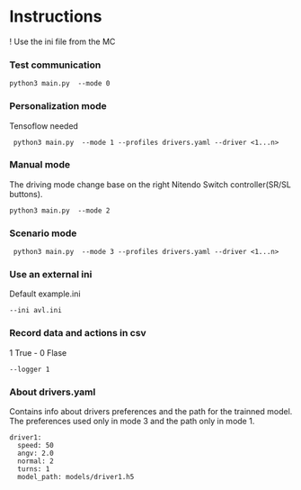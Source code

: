 # Instructions

! Use the ini file from the MC

### Test communication

``` python3 main.py  --mode 0 ```

### Personalization mode

Tensoflow needed

``` python3 main.py  --mode 1 --profiles drivers.yaml --driver <1...n>```

### Manual mode

The driving mode change base on the right Nitendo Switch controller(SR/SL buttons).

``` python3 main.py  --mode 2 ```

### Scenario mode

``` python3 main.py  --mode 3 --profiles drivers.yaml --driver <1...n>```

### Use an external ini 

Default example.ini

``` --ini avl.ini ```

### Record data and actions in csv 
1 True - 0 Flase

``` --logger 1 ```

### About drivers.yaml
Contains info about drivers preferences and the path for the trainned model.
The preferences used only in mode 3 and the path only in mode 1.

```
driver1:
  speed: 50
  angv: 2.0
  normal: 2
  turns: 1
  model_path: models/driver1.h5 
  ```
